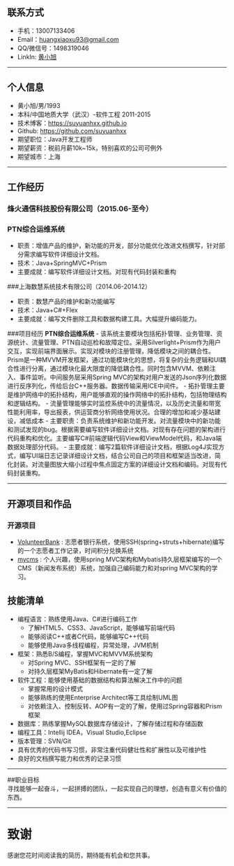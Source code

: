 ## 联系方式
- 手机：13007133406
- Email：huangxiaoxu93@gmail.com
- QQ/微信号：1498319046
- LinkIn: [黄小旭](https://linkedin.com/in/小旭-黄-7b0b19b4)

---

## 个人信息

 - 黄小旭/男/1993 
 - 本科/中国地质大学（武汉）-软件工程 2011-2015
 - 技术博客：https://suyuanhxx.github.io
 - Github: https://github.com/suyuanhxx
 - 期望职位：Java开发工程师
 - 期望薪资：税前月薪10k~15k，特别喜欢的公司可例外
 - 期望城市：上海

---

## 工作经历
### 烽火通信科技股份有限公司（2015.06-至今）

### PTN综合运维系统 
- 职责：增值产品的维护，新功能的开发，部分功能优化改进文档撰写，针对部分需求编写软件详细设计文档。
- 技术：Java+SpringMVC+Prism
- 主要成就：编写软件详细设计文档。对现有代码封装和重构

###上海数慧系统技术有限公司（2014.06-2014.12） 
- 职责：数慧产品的维护和新功能编写
- 技术：Java+C#+Flex
- 主要成就：编写文件删除工具和数据构建工具。大幅提升编码能力。

###项目经历
    **PTN综合运维系统**
    - 该系统主要模块包括拓扑管理、业务管理、资源统计、流量管理、PTN自动巡检和故障定位。采用Silverlight+Prism作为用户交互，实现前端界面展示。实现对模块的注册管理，降低模块之间的耦合性。Prism是一种MVVM开发框架，通过功能模块化的思想，将复杂的业务逻辑和UI耦合性进行分离，通过模块化最大限度的降低耦合性。同时包含MVVM、依赖注入、事件监听。中间服务层采用Spring MVC的架构对用户发送的Json序列化数据进行反序列化，传给后台C++服务器。数据传输采用ICE中间件。
    - 拓扑管理主要是维护网络中的拓扑结构，用户能够直观的操作网络中的拓扑结构，包括物理结构和逻辑结构。
    - 流量管理能够实时监控系统中的流量情况，以及历史流量和带宽性能利用率，导出报表，供运营商分析网络使用状况。合理的增加和减少基站建设，减低成本
    - 主要职责：负责系统维护和新功能开发。对流量模块中的新功能和测试发现的bug。根据需要编写软件详细设计文档。对现有存在问题的架构进行代码重构和优化。主要编写C#前端逻辑代码View和ViewModel代码，和Java端数据处理部分代码。
    - 主要成就：编写2篇软件详细设计文档，根据Log4J实现方式，编写UI端日志记录详细设计文档，结合公司自己的项目和框架适当改进，简化封装。对流量图放大缩小过程中焦点固定方案的详细设计文档和编码。对现有代码封装重构。

---

## 开源项目和作品
### 开源项目
 - [VolunteerBank](https://github.com/suyuanhxx/VolunteerBank) : 志愿者银行系统，使用SSH(spring+struts+hibernate)编写的一个志愿者工作记录，时间积分兑换系统
 - [mycms](https://github.com/suyuanhxx/mycms) : 个人兴趣，使用spring MVC架构和Mybatis持久层框架编写的一个CMS（新闻发布系统）系统，加强自己编码能力和对spring MVC架构的学习。
 
## 技能清单
- 编程语言：熟练使用Java、C#进行编码工作
    - 了解HTML5、CSS3、JavaScript，能够编写前端代码
    - 能够阅读C++或者C代码，能够编写C++代码
    - 能够使用Java多线程编程，异常处理，JVM机制
- 框架：熟悉B/S编程，掌握MVC和MVVM系统架构
    - 对Spring MVC、SSH框架有一定的了解
    - 对持久层框架MyBatis和Hibernate有一定了解
- 软件工程：能够使用基础的数据结构和算法解决工作中的问题  
    - 掌握常用的设计模式
    - 能够熟练的使用Enterprise Architect等工具绘制UML图
    - 对依赖注入、控制反转、AOP有一定的了解，使用过Spring容器和Prism框架
- 数据库：熟练掌握MySQL数据库存储设计，了解存储过程和存储函数
- 编程工具：Intellij IDEA，Visual Studio,Eclipse
- 版本管理：SVN/Git
- 具有优秀的代码书写习惯，非常注重代码健壮性和扩展性以及可维护性
- 良好的文档撰写能力和优秀的记录习惯

---

##职业目标  
寻找能够一起奋斗，一起拼搏的团队，一起实现自己的理想，创造有意义有价值的东西。

---


# 致谢
感谢您花时间阅读我的简历，期待能有机会和您共事。
